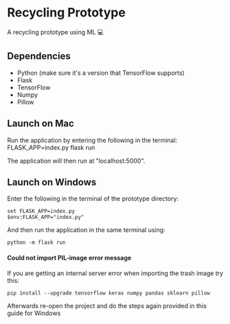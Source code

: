 # Recycling Prototype
A recycling prototype using ML 💻

## Dependencies
* Python (make sure it's a version that TensorFlow supports)
* Flask
* TensorFlow
* Numpy
* Pillow

## Launch on Mac
Run the application by entering the following in the terminal: 
FLASK_APP=index.py flask run 

The application will then run at "localhost:5000".

## Launch on Windows
Enter the following in the terminal of the prototype directory: 
```
set FLASK_APP=index.py
$env:FLASK_APP="index.py"
```
And then run the application in the same terminal using: 
```
python -m flask run 
```

#### Could not import PIL-image error message
If you are getting an internal server error when importing the trash image try this: 
```
pip install --upgrade tensorflow keras numpy pandas sklearn pillow
```
Afterwards re-open the project and do the steps again provided in this guide for Windows
